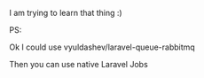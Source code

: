 I am trying to learn that thing :)  
  
PS:  
  
Ok I could use vyuldashev/laravel-queue-rabbitmq  

Then you can use native Laravel Jobs
